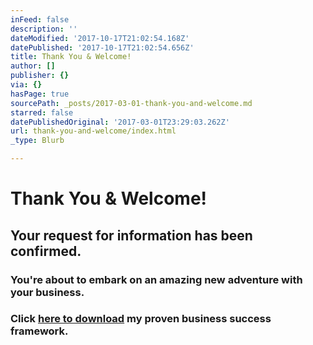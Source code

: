 ```yaml
---
inFeed: false
description: ''
dateModified: '2017-10-17T21:02:54.168Z'
datePublished: '2017-10-17T21:02:54.656Z'
title: Thank You & Welcome!
author: []
publisher: {}
via: {}
hasPage: true
sourcePath: _posts/2017-03-01-thank-you-and-welcome.md
starred: false
datePublishedOriginal: '2017-03-01T23:29:03.262Z'
url: thank-you-and-welcome/index.html
_type: Blurb

---
```

# Thank You & Welcome!

## Your request for information has been confirmed.

### You're about to embark on an amazing new adventure with your business.

### Click [here to download][0] my proven business success framework.

[0]: https://spideroak.com/browse/share/ALAW/FrameworkForGrowth/FrameworkForGrowth/ "Grow Your Business Framework"